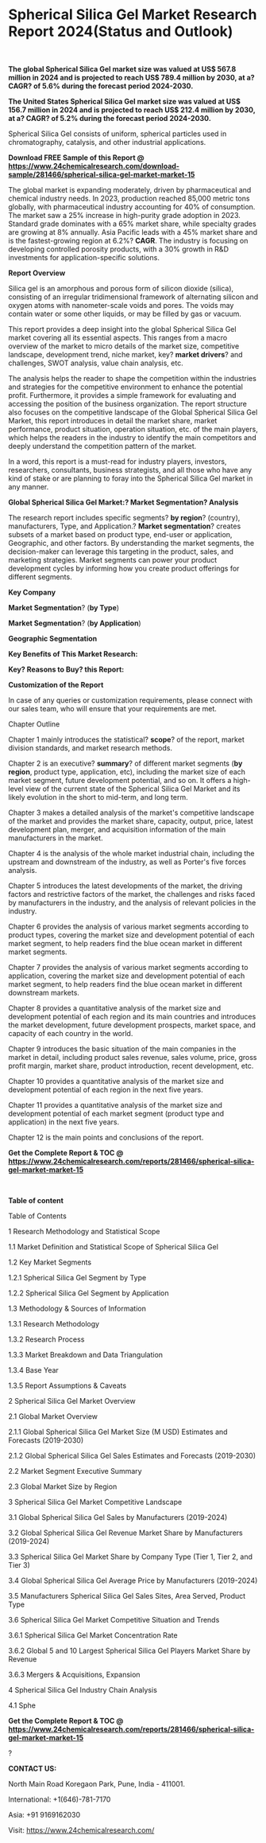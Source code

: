 <h1>Spherical Silica Gel Market Research Report 2024(Status and Outlook)</h1><br/><p><strong>The global Spherical Silica Gel market size was valued at US$ 567.8 million in 2024 and is projected to reach US$ 789.4 million by 2030, at a? <strong>CAGR</strong>? of 5.6% during the forecast period 2024-2030.</strong></p>
 
 
 
 <p><strong>The United States Spherical Silica Gel market size was valued at US$ 156.7 million in 2024 and is projected to reach US$ 212.4 million by 2030, at a? <strong>CAGR</strong>? of 5.2% during the forecast period 2024-2030.</strong></p>
 
 
 
 <p>Spherical Silica Gel consists of uniform, spherical particles used in chromatography, catalysis, and other industrial applications.</p>
 
 
 
 <div><b>Download FREE Sample of this Report @ <a href="https://www.24chemicalresearch.com/download-sample/281466/spherical-silica-gel-market-market-15">https://www.24chemicalresearch.com/download-sample/281466/spherical-silica-gel-market-market-15</a></b></div>
 
 
 
 <p>The global market is expanding moderately, driven by pharmaceutical and chemical industry needs. In 2023, production reached 85,000 metric tons globally, with pharmaceutical industry accounting for 40% of consumption. The market saw a 25% increase in high-purity grade adoption in 2023. Standard grade dominates with a 65% market share, while specialty grades are growing at 8% annually. Asia Pacific leads with a 45% market share and is the fastest-growing region at 6.2%? <strong><strong>CAGR</strong></strong>. The industry is focusing on developing controlled porosity products, with a 30% growth in R&D investments for application-specific solutions.</p>
 
 
 
 <p><strong>Report Overview</strong></p>
 
 
 
 <p>Silica gel is an amorphous and porous form of silicon dioxide (silica), consisting of an irregular tridimensional framework of alternating silicon and oxygen atoms with nanometer-scale voids and pores. The voids may contain water or some other liquids, or may be filled by gas or vacuum.</p>
 
 
 
 <p>This report provides a deep insight into the global Spherical Silica Gel market covering all its essential aspects. This ranges from a macro overview of the market to micro details of the market size, competitive landscape, development trend, niche market, key? <strong>market drivers</strong>? and challenges, SWOT analysis, value chain analysis, etc.</p>
 
 
 
 <p>The analysis helps the reader to shape the competition within the industries and strategies for the competitive environment to enhance the potential profit. Furthermore, it provides a simple framework for evaluating and accessing the position of the business organization. The report structure also focuses on the competitive landscape of the Global Spherical Silica Gel Market, this report introduces in detail the market share, market performance, product situation, operation situation, etc. of the main players, which helps the readers in the industry to identify the main competitors and deeply understand the competition pattern of the market.</p>
 
 
 
 <p>In a word, this report is a must-read for industry players, investors, researchers, consultants, business strategists, and all those who have any kind of stake or are planning to foray into the Spherical Silica Gel market in any manner.</p>
 
 
 
 <p><strong>Global Spherical Silica Gel Market:? Market Segmentation? Analysis</strong></p>
 
 
 
 <p>The research report includes specific segments? <strong>by region</strong>? (country), manufacturers, Type, and Application.? <strong>Market segmentation</strong>? creates subsets of a market based on product type, end-user or application, Geographic, and other factors. By understanding the market segments, the decision-maker can leverage this targeting in the product, sales, and marketing strategies. Market segments can power your product development cycles by informing how you create product offerings for different segments.</p>
 
 
 
 <p><strong>Key Company</strong></p>
 
 
 
 <p><strong>Market Segmentation</strong>? (<strong>by Type</strong>)</p>
 
 
 
 <p><strong>Market Segmentation</strong>? (<strong><strong>by Application</strong></strong>)</p>
 
 
 
 <p><strong>Geographic Segmentation</strong></p>
 
 
 
 <p><strong>Key Benefits of This Market Research:</strong></p>
 
 
 
 <p><strong>Key? <strong>Reasons to Buy</strong>? this Report:</strong></p>
 
 
 
 <p><strong>Customization of the Report</strong></p>
 
 
 
 <p>In case of any queries or customization requirements, please connect with our sales team, who will ensure that your requirements are met.</p>
 
 
 
 <p>Chapter Outline</p>
 
 
 
 <p>Chapter 1 mainly introduces the statistical? <strong><strong>scope</strong></strong>? of the report, market division standards, and market research methods.</p>
 
 
 
 <p>Chapter 2 is an executive? <strong><strong>summary</strong></strong>? of different market segments (<strong>by region</strong>, product type, application, etc), including the market size of each market segment, future development potential, and so on. It offers a high-level view of the current state of the Spherical Silica Gel Market and its likely evolution in the short to mid-term, and long term.</p>
 
 
 
 <p>Chapter 3 makes a detailed analysis of the market&#39;s competitive landscape of the market and provides the market share, capacity, output, price, latest development plan, merger, and acquisition information of the main manufacturers in the market.</p>
 
 
 
 <p>Chapter 4 is the analysis of the whole market industrial chain, including the upstream and downstream of the industry, as well as Porter&#39;s five forces analysis.</p>
 
 
 
 <p>Chapter 5 introduces the latest developments of the market, the driving factors and restrictive factors of the market, the challenges and risks faced by manufacturers in the industry, and the analysis of relevant policies in the industry.</p>
 
 
 
 <p>Chapter 6 provides the analysis of various market segments according to product types, covering the market size and development potential of each market segment, to help readers find the blue ocean market in different market segments.</p>
 
 
 
 <p>Chapter 7 provides the analysis of various market segments according to application, covering the market size and development potential of each market segment, to help readers find the blue ocean market in different downstream markets.</p>
 
 
 
 <p>Chapter 8 provides a quantitative analysis of the market size and development potential of each region and its main countries and introduces the market development, future development prospects, market space, and capacity of each country in the world.</p>
 
 
 
 <p>Chapter 9 introduces the basic situation of the main companies in the market in detail, including product sales revenue, sales volume, price, gross profit margin, market share, product introduction, recent development, etc.</p>
 
 
 
 <p>Chapter 10 provides a quantitative analysis of the market size and development potential of each region in the next five years.</p>
 
 
 
 <p>Chapter 11 provides a quantitative analysis of the market size and development potential of each market segment (product type and application) in the next five years.</p>
 
 
 
 <p>Chapter 12 is the main points and conclusions of the report.</p>
 
 
 
 <div><b>Get the Complete Report & TOC @ <a href="https://www.24chemicalresearch.com/reports/281466/spherical-silica-gel-market-market-15">https://www.24chemicalresearch.com/reports/281466/spherical-silica-gel-market-market-15</a></b></div>
 
 
 
 <p><br />
 
 <b>Table of content</b></p>
 
 
 
 <p>Table of Contents<br />
 
 1 Research Methodology and Statistical Scope<br />
 
 1.1 Market Definition and Statistical Scope of Spherical Silica Gel<br />
 
 1.2 Key Market Segments<br />
 
 1.2.1 Spherical Silica Gel Segment by Type<br />
 
 1.2.2 Spherical Silica Gel Segment by Application<br />
 
 1.3 Methodology & Sources of Information<br />
 
 1.3.1 Research Methodology<br />
 
 1.3.2 Research Process<br />
 
 1.3.3 Market Breakdown and Data Triangulation<br />
 
 1.3.4 Base Year<br />
 
 1.3.5 Report Assumptions & Caveats<br />
 
 2 Spherical Silica Gel Market Overview<br />
 
 2.1 Global Market Overview<br />
 
 2.1.1 Global Spherical Silica Gel Market Size (M USD) Estimates and Forecasts (2019-2030)<br />
 
 2.1.2 Global Spherical Silica Gel Sales Estimates and Forecasts (2019-2030)<br />
 
 2.2 Market Segment Executive Summary<br />
 
 2.3 Global Market Size by Region<br />
 
 3 Spherical Silica Gel Market Competitive Landscape<br />
 
 3.1 Global Spherical Silica Gel Sales by Manufacturers (2019-2024)<br />
 
 3.2 Global Spherical Silica Gel Revenue Market Share by Manufacturers (2019-2024)<br />
 
 3.3 Spherical Silica Gel Market Share by Company Type (Tier 1, Tier 2, and Tier 3)<br />
 
 3.4 Global Spherical Silica Gel Average Price by Manufacturers (2019-2024)<br />
 
 3.5 Manufacturers Spherical Silica Gel Sales Sites, Area Served, Product Type<br />
 
 3.6 Spherical Silica Gel Market Competitive Situation and Trends<br />
 
 3.6.1 Spherical Silica Gel Market Concentration Rate<br />
 
 3.6.2 Global 5 and 10 Largest Spherical Silica Gel Players Market Share by Revenue<br />
 
 3.6.3 Mergers & Acquisitions, Expansion<br />
 
 4 Spherical Silica Gel Industry Chain Analysis<br />
 
 4.1 Sphe</p>
 
 
 
 <div><b>Get the Complete Report & TOC @ <a href="https://www.24chemicalresearch.com/reports/281466/spherical-silica-gel-market-market-15">https://www.24chemicalresearch.com/reports/281466/spherical-silica-gel-market-market-15</a></b></div>
 
 
 
 <p>? </p>
 
 
 
 <p><b>CONTACT US:</b><br />
 
 North Main Road Koregaon Park, Pune, India - 411001.<br />
 
 International: +1(646)-781-7170<br />
 
 Asia: +91 9169162030<br />
 
 Visit: <a href="https://www.24chemicalresearch.com/">https://www.24chemicalresearch.com/</a></p>